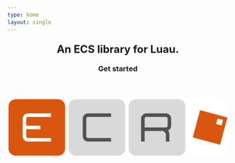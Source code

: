 ```yaml
---
type: home
layout: single
---
```


<div align="center">
    <h3>
        <font size = "+2">An ECS library for Luau.</font>
        <br><br>
        <a style="text-decoration: none" href="https://centau.github.io/ecr/tut/crashcourse"><strong>Get started</strong></a>
        <br><br><br><br>
        <img src="assets/images/logo.svg" width="500" />
    </h3>
</div>
